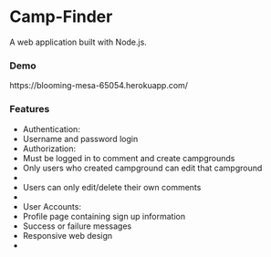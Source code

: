 # Camp-Finder

A web application built with Node.js. 

<h3>Demo</h3>
https://blooming-mesa-65054.herokuapp.com/

<h3>Features</h3>

<ul>
  <li>Authentication:
  <li> Username and password login</li>
  </li>
  
  <li>
  Authorization:
  <li>Must be logged in to comment and create campgrounds</li>
  <li>Only users who created campground can edit that campground<li>
  <li>Users can only edit/delete their own comments<li>
  </li>
  
  <li>User Accounts:
  <li>Profile page containing sign up information</li>
  </li>
  
  <li>Success or failure messages</li>
  <li>Responsive web design<li>
  
</ul>
